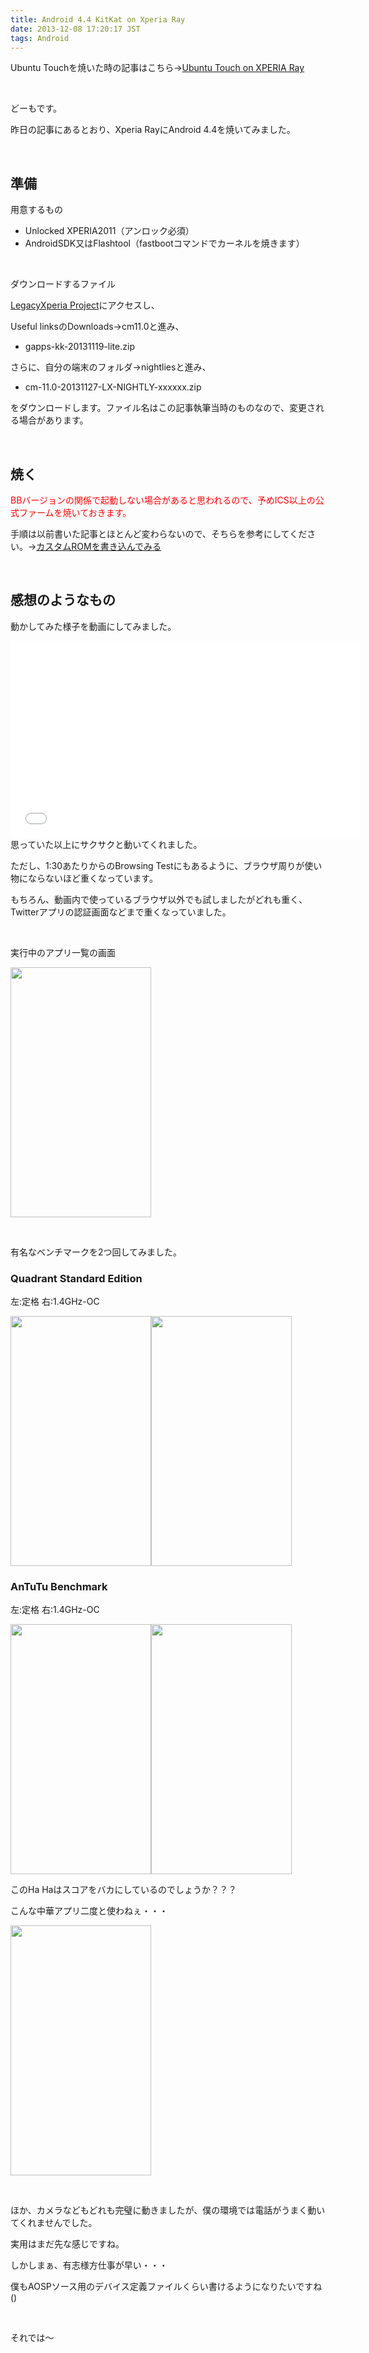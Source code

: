```yaml
---
title: Android 4.4 KitKat on Xperia Ray
date: 2013-12-08 17:20:17 JST
tags: Android
---
```

Ubuntu Touchを焼いた時の記事はこちら→<a href="http://tosainu.wktk.so/view/295">Ubuntu Touch on XPERIA Ray</a>

&nbsp;

どーもです。

昨日の記事にあるとおり、Xperia RayにAndroid 4.4を焼いてみました。


&nbsp;

## 準備

用意するもの

* Unlocked XPERIA2011（アンロック必須）
* AndroidSDK又はFlashtool（fastbootコマンドでカーネルを焼きます）

&nbsp;

ダウンロードするファイル

<a href="http://legacyxperia.github.io/">LegacyXperia Project</a>にアクセスし、

Useful linksのDownloads→cm11.0と進み、

* gapps-kk-20131119-lite.zip

さらに、自分の端末のフォルダ→nightliesと進み、

* cm-11.0-20131127-LX-NIGHTLY-xxxxxx.zip

をダウンロードします。ファイル名はこの記事執筆当時のものなので、変更される場合があります。

&nbsp;

## 焼く

<span style="color:red;">BBバージョンの関係で起動しない場合があると思われるので、予めICS以上の公式ファームを焼いておきます。</span>

手順は以前書いた記事とほとんど変わらないので、そちらを参考にしてください。→<a href="http://tosainu.wktk.so/page/customrom">カスタムROMを書き込んでみる</a>

&nbsp;

## 感想のようなもの

動かしてみた様子を動画にしてみました。

<div class="video"><iframe width="560" height="315" src="//www.youtube.com/embed/2ii13L6zgsA?rel=0" frameborder="0" allowfullscreen></iframe>
</div>
思っていた以上にサクサクと動いてくれました。

ただし、1:30あたりからのBrowsing Testにもあるように、ブラウザ周りが使い物にならないほど重くなっています。

もちろん、動画内で使っているブラウザ以外でも試しましたがどれも重く、Twitterアプリの認証画面などまで重くなっていました。

&nbsp;

実行中のアプリ一覧の画面

<a href="https://picasaweb.google.com/lh/photo/7gM_O3jGhLdzussKr_VKl9MTjNZETYmyPJy0liipFm0?feat=embedwebsite"><img src="https://lh5.googleusercontent.com/-MkgJZzHulcE/UqQomN9IsVI/AAAAAAAACzI/zxQUsGg9-Ik/s400/Screenshot_2013-12-08-10-08-50.png" height="400" width="225" /></a>

&nbsp;

有名なベンチマークを2つ回してみました。

### Quadrant Standard Edition

左:定格 右:1.4GHz-OC

<a href="https://picasaweb.google.com/lh/photo/HbTUPP3xKrc07LS3qkJyj9MTjNZETYmyPJy0liipFm0?feat=embedwebsite"><img src="https://lh5.googleusercontent.com/-y2zd33q5gKA/UqQol2YhFwI/AAAAAAAACzE/Iks5_FxY7rM/s400/Screenshot_2013-12-08-10-03-05.png" height="400" width="225" /></a><a href="https://picasaweb.google.com/lh/photo/T__zAPMHanMLhk3_uRXzs9MTjNZETYmyPJy0liipFm0?feat=embedwebsite"><img src="https://lh3.googleusercontent.com/-a6boOgc04KY/UqQokyCToGI/AAAAAAAACyw/bDS1IQzuBJk/s400/Screenshot_2013-12-08-09-54-53.png" height="400" width="225" /></a>

### AnTuTu Benchmark

左:定格 右:1.4GHz-OC

<a href="https://picasaweb.google.com/lh/photo/YG28Gf-lky5BsjSv-Zlxh9MTjNZETYmyPJy0liipFm0?feat=embedwebsite"><img src="https://lh5.googleusercontent.com/-sdylBQdCbes/UqQolR7HwrI/AAAAAAAACy8/MGXZOWLnC2s/s400/Screenshot_2013-12-08-10-00-41.png" height="400" width="225" /></a><a href="https://picasaweb.google.com/lh/photo/Kd0qLymmyvYY6hUlsU7CPNMTjNZETYmyPJy0liipFm0?feat=embedwebsite"><img src="https://lh4.googleusercontent.com/-0XZv2H5SzL4/UqQokhUl2WI/AAAAAAAACyo/neF8zxVBoNs/s400/Screenshot_2013-12-08-09-29-47.png" height="400" width="225" /></a>

このHa Haはスコアをバカにしているのでしょうか？？？

こんな中華アプリ二度と使わねぇ・・・

<a href="https://picasaweb.google.com/lh/photo/O8OOx3I2hCWITwCIvxFwE9MTjNZETYmyPJy0liipFm0?feat=embedwebsite"><img src="https://lh4.googleusercontent.com/-ZervDLWZioQ/UqQolO-XXrI/AAAAAAAACy4/u1yQou4SB3c/s400/Screenshot_2013-12-08-09-56-39.png" height="400" width="225" /></a>

&nbsp;

ほか、カメラなどもどれも完璧に動きましたが、僕の環境では電話がうまく動いてくれませんでした。

実用はまだ先な感じですね。

しかしまぁ、有志様方仕事が早い・・・

僕もAOSPソース用のデバイス定義ファイルくらい書けるようになりたいですね()

&nbsp;

それでは〜